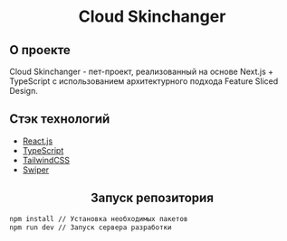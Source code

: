 <h1 align="center">Cloud Skinchanger</h1>

<h2>О проекте</h2>
<p>Cloud Skinchanger - пет-проект, реализованный на основе Next.js + TypeScript с использованием архитектурного подхода Feature Sliced Design.</p>

<h2>Стэк технологий</h2>
<ul>
    <li><a href="https://github.com/facebook/react" target="_blank">React.js</a></li>
    <li><a href="https://github.com/microsoft/TypeScript" target="_blank">TypeScript</a></li>
    <li><a href="https://github.com/tailwindlabs/tailwindcss" target="_blank">TailwindCSS</a></li>
    <li><a href="https://github.com/nolimits4web/swiper" target="_blank">Swiper</a></li>
</ul>

<h2 align="center">Запуск репозитория</h2>

```bash
npm install // Установка необходимых пакетов
npm run dev // Запуск сервера разработки
```
